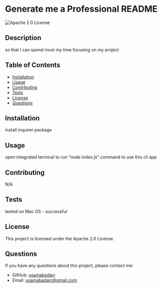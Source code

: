 
# Generate me a Professional README
![Apache 2.0 License](https://img.shields.io/badge/License-Apache%202.0-blue.svg)


## Description
so that I can spend most my time focusing on my project

## Table of Contents
- [Installation](#installation)
- [Usage](#usage)
- [Contributing](#contributing)
- [Tests](#tests)
- [License](#license)
- [Questions](#questions)

## Installation
install inquirer package

## Usage
open integrated terminal to run "node index.js" command to use this cli app

## Contributing
N/A

## Tests
tested on Mac OS - successful

## License
This project is licensed under the Apache 2.0 License.

## Questions
If you have any questions about this project, please contact me:

- GitHub: [usamabadarr](https://github.com/usamabadarr)
- Email: usamabadarr@gmail.com
  